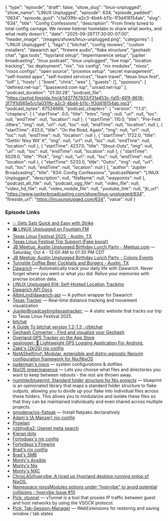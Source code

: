 {
  "type": "episode",
  "draft": false,
  "show_slug": "linux-unplugged",
  "show_name": "LINUX Unplugged",
  "episode": 634,
  "episode_padded": "0634",
  "episode_guid": "c1a031fb-a2c3-4bd4-b11c-1f3d418154ab",
  "slug": "634",
  "title": "Config Confessions",
  "description": "From finely tuned to total config carnage. We review listener homelabs to share what works, and what really doesn't.",
  "date": "2025-09-28T17:30:00-07:00",
  "header_image": "/images/shows/linux-unplugged.png",
  "categories": [
    "LINUX Unplugged"
  ],
  "tags": [
    "bitchat",
    "config reviews",
    "custom installers",
    "dawarich api",
    "firewire audio",
    "flake structure",
    "geohash chat",
    "gps tools",
    "hyprland setup",
    "impermanence setup",
    "jupiter broadcasting",
    "linux podcast",
    "linux unplugged",
    "live map",
    "location tracking",
    "lxc deployment",
    "nix",
    "nix config",
    "nix modules",
    "nixos",
    "nixos configs",
    "open source",
    "proxmox setup",
    "secret management",
    "self-hosted apps",
    "self-hosted services",
    "team travel",
    "texas linux fest",
    "txlf"
  ],
  "hosts": [
    "brent",
    "chris",
    "wes"
  ],
  "guests": [],
  "sponsors": [
    "defined.net-lup",
    "1password.com-lup",
    "unraid.net-lup"
  ],
  "podcast_duration": "01:30:28",
  "podcast_file": "https://aphid.fireside.fm/d/1437767933/f31a453c-fa15-491f-8618-3f71f1d565e5/c1a031fb-a2c3-4bd4-b11c-1f3d418154ab.mp3",
  "podcast_bytes": 87524669,
  "podcast_chapters": {
    "version": "1.1.0",
    "chapters": [
      {
        "startTime": 0.0,
        "title": "Intro",
        "img": null,
        "url": null,
        "toc": null,
        "endTime": null,
        "location": null
      },
      {
        "startTime": 110.0,
        "title": "Pre-Fest Jitters",
        "img": null,
        "url": null,
        "toc": null,
        "endTime": null,
        "location": null
      },
      {
        "startTime": 433.0,
        "title": "On the Road, Again",
        "img": null,
        "url": null,
        "toc": null,
        "endTime": null,
        "location": null
      },
      {
        "startTime": 1722.0,
        "title": "Gettin' Nixy Wit' It",
        "img": null,
        "url": null,
        "toc": null,
        "endTime": null,
        "location": null
      },
      {
        "startTime": 4237.0,
        "title": "Shout-Outs",
        "img": null,
        "url": null,
        "toc": null,
        "endTime": null,
        "location": null
      },
      {
        "startTime": 5029.0,
        "title": "Pick",
        "img": null,
        "url": null,
        "toc": null,
        "endTime": null,
        "location": null
      },
      {
        "startTime": 5233.0,
        "title": "Outro",
        "img": null,
        "url": null,
        "toc": null,
        "endTime": null,
        "location": null
      }
    ],
    "author": "Jupiter Broadcasting",
    "title": "634: Config Confessions",
    "podcastName": "LINUX Unplugged",
    "description": null,
    "fileName": null,
    "waypoints": null
  },
  "podcast_alt_file": null,
  "podcast_ogg_file": null,
  "video_file": null,
  "video_hd_file": null,
  "video_mobile_file": null,
  "youtube_link": null,
  "jb_url": "https://www.jupiterbroadcasting.com/show/linux-unplugged/634",
  "fireside_url": "https://linuxunplugged.com/634",
  "value": null
}


### Episode Links

* [💥 Gets Sats Quick and Easy with Strike](https://strike.me/ "💥 Gets Sats Quick and Easy with Strike")
* [📻 LINUX Unplugged on Fountain.FM](https://www.fountain.fm/show/dWiuBeqpDSM86AwXRXov "📻 LINUX Unplugged  on Fountain.FM")
* [Texas Linux Festival 2025 - Austin, TX](https://2025.texaslinuxfest.org/ "Texas Linux Festival 2025 - Austin, TX")
* [Texas Linux Festival Trip Support (Fake boost)](https://pay.zaprite.com/pl_7uapLjlAah "Texas Linux Festival Trip Support \(Fake boost\)")
* [JB Meetup: Austin Unplugged Birthday Lunch Party - Meetup.com](https://www.meetup.com/jupiterbroadcasting/events/311012106 "JB Meetup: Austin Unplugged Birthday Lunch Party - Meetup.com") — Saturday, Oct 4 - 12:00 AM to 01:30 PM CDT
* [JB Meetup: Austin Unplugged Birthday Lunch Party - Colony Events](https://colonyevents.com/rKm3Q4D8bzxh6Mp0L_eKc?e=0vi3zunvzweodcqx5sbq37txr4nt1mqy "JB Meetup: Austin Unplugged Birthday Lunch Party - Colony Events")
* [Turnstile Coffee Beer Cocktails and Burgers - Austin, TX](https://turnstilebrews.com/ "Turnstile Coffee Beer Cocktails and Burgers - Austin, TX")
* [Dawarich](https://dawarich.app/ "Dawarich") — Automatically track your daily life with Dawarich. Never forget where you went or what you did. Relive your memories with precise location data.
* [LINUX Unplugged 614: Self-Hosted Location Tracking](https://linuxunplugged.com//614 "LINUX Unplugged 614: Self-Hosted Location Tracking")
* [Dawarich API Docs](https://dawarich.app/docs/tutorials/track-your-location/ "Dawarich API Docs")
* [AlbinLind/dawarich-api](https://github.com/AlbinLind/dawarich-api "AlbinLind/dawarich-api") — A python wrapper for Dawarich
* [Texas Tracker](https://texastracker.jupiterbroadcasting.com/ "Texas Tracker") — Real-time distance tracking and movement visualization
* [JupiterBroadcasting/texastracker:](https://github.com/JupiterBroadcasting/texastracker/ "JupiterBroadcasting/texastracker:") — A static website that tracks our trip to Texas Linux Festival 2025.
* [bitchat](https://bitchat.free/ "bitchat")
* [A Guide To bitchat version 1.2-1.3 : r/bitchat](https://www.reddit.com/r/bitchat/comments/1n15rwt/a_guide_to_bitchat_version_1213/ "A Guide To bitchat version 1.2-1.3 : r/bitchat")
* [Geohash Converter - Find and visualize your Geohash](https://geohash.jorren.nl/#u178k "Geohash Converter - Find and visualize your Geohash")
* [Overland GPS Tracker on the App Store](https://apps.apple.com/us/app/overland-gps-tracker/id1292426766 "Overland GPS Tracker on the App Store")
* [gpslogger: :satellite: Lightweight GPS Logging Application For Android.](https://github.com/mendhak/gpslogger "gpslogger: :satellite: Lightweight GPS Logging Application For Android.")
* [Zakk's (2kOS) nix config](https://gitlabs.2kcloudservices.com/zabilladeau/2kos "Zakk&#x27;s \(2kOS\) nix config")
* [NotAShelf/nvf: Modular, extensible and distro-agnostic Neovim configuration framework for Nix/NixOS](https://github.com/NotAShelf/nvf "NotAShelf/nvf: Modular, extensible and distro-agnostic Neovim configuration framework for Nix/NixOS")
* [suderman's nixos](https://github.com/suderman/nixos "suderman&#x27;s nixos") — system configurations & dotfiles
* [NixOS impermanence](https://github.com/nix-community/impermanence "NixOS impermanence") — Lets you choose what files and directories you want to keep between reboots - the rest are thrown away.
* [numtide/blueprint: Standard folder structure for Nix projects](https://github.com/numtide/blueprint "numtide/blueprint: Standard folder structure for Nix projects") — blueprint is an opinionated library that maps a standard folder structure to flake outputs, allowing you to divide up your flake into individual files across these folders. This allows you to modularize and isolate these files so that they can be maintained individually and even shared across multiple projects.
* [gmodena/nix-flatpak](https://github.com/gmodena/nix-flatpak "gmodena/nix-flatpak") — Install flatpaks declaratively
* [Adam's (A Manzer) nix-config](https://gitlab.com/amanzer/nix-config "Adam&#x27;s \(A Manzer\) nix-config")
* [Prowlarr](https://prowlarr.com/ "Prowlarr")
* [nzbhydra2: Usenet meta search](https://github.com/theotherp/nzbhydra2/ "nzbhydra2: Usenet meta search")
* [Kieran dots](https://github.com/taciturnaxolotl/dots "Kieran dots")
* [Fortyduex's nix config](https://github.com/WhatstheUse/Fortydeux-NixOS-System-Flake "Fortyduex&#x27;s nix config")
* [Fortydeux's Firewire](https://github.com/WhatstheUse/Fortydeux-NixOS-System-Flake/blob/main/nixos-config/system-modules/audio-prod.nix "Fortydeux&#x27;s Firewire")
* [Brad's nix config](https://github.com/coffee-mage/nix "Brad&#x27;s nix config")
* [Brad's SMB](https://github.com/coffee-mage/nix/tree/main/hosts/common/smb "Brad&#x27;s SMB")
* [Monty's Ansible](https://github.com/pmontgo33/homelab-ansible "Monty&#x27;s Ansible")
* [Monty's Nix](https://github.com/pmontgo33/nix-config "Monty&#x27;s Nix")
* [Monty's NXC](https://github.com/pmontgo33/nxc-scripts "Monty&#x27;s NXC")
* [ChrisLAS/hyprvibe: A riced up Hyprland desktop running ontop of NixOS.](https://github.com/ChrisLAS/hyprvibe "ChrisLAS/hyprvibe: A riced up Hyprland desktop running ontop of NixOS.")
* [Namespace nixosModules options under "hyprvibe" to avoid potential collisions - hyprvibe Issue #10](https://github.com/ChrisLAS/hyprvibe/issues/10 "Namespace nixosModules options under &quot;hyprvibe&quot; to avoid potential collisions - hyprvibe Issue #10")
* [Pick: vtunnel](https://github.com/cmu-sei/vtunnel "Pick: vtunnel") — vTunnel is a tool that proxies IP traffic between guest and host networks by using the VSOCK protocol.
* [Pick: Tab-Session-Manager](https://github.com/sienori/Tab-Session-Manager "Pick: Tab-Session-Manager") — WebExtensions for restoring and saving window / tab states
